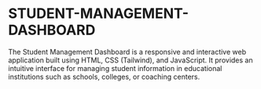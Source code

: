 # STUDENT-MANAGEMENT-DASHBOARD
The Student Management Dashboard is a responsive and interactive web application built using HTML, CSS (Tailwind), and JavaScript. It provides an intuitive interface for managing student information in educational institutions such as schools, colleges, or coaching centers.
